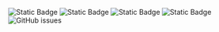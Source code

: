 ![Static Badge](https://img.shields.io/badge/blacklists-61-000000) ![Static Badge](https://img.shields.io/badge/blacklisted-2938785-cc0000) ![Static Badge](https://img.shields.io/badge/whitelisted-2254-00CC00) ![Static Badge](https://img.shields.io/badge/streaming_blacklist-28107-000000) ![GitHub issues](https://img.shields.io/github/issues/fabriziosalmi/blacklists)

